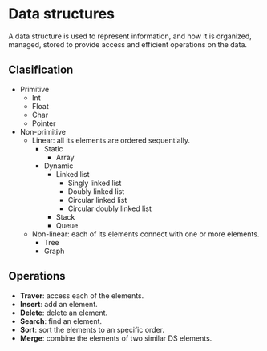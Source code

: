 # Data structures

A data structure is used to represent information, and how it is organized, managed,
stored to provide access and efficient operations on the data.

## Clasification

- Primitive
  - Int
  - Float
  - Char
  - Pointer
- Non-primitive
  - Linear: all its elements are ordered sequentially.
    - Static
      - Array
    - Dynamic
      - Linked list
        - Singly linked list
        - Doubly linked list
        - Circular linked list
        - Circular doubly linked list
      - Stack
      - Queue
  - Non-linear: each of its elements connect with one or more elements.
    - Tree
    - Graph

## Operations

- **Traver**: access each of the elements.
- **Insert**: add an element.
- **Delete**: delete an element.
- **Search**: find an element.
- **Sort**: sort the elements to an specific order.
- **Merge**: combine the elements of two similar DS elements.
